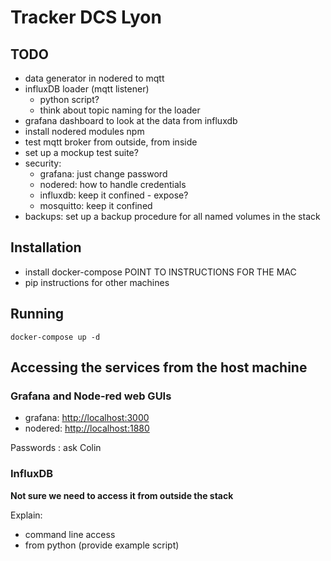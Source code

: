 # Tracker DCS Lyon

## TODO

* data generator in nodered to mqtt
* influxDB loader (mqtt listener)
  * python script?  
  * think about topic naming for the loader
* grafana dashboard to look at the data from influxdb
* install nodered modules npm 
* test mqtt broker from outside, from inside 
* set up a mockup test suite? 
* security: 
  * grafana: just change password
  * nodered: how to handle credentials
  * influxdb: keep it confined - expose? 
  * mosquitto: keep it confined
* backups: set up a backup procedure for all named volumes in the stack 


## Installation 

* install docker-compose POINT TO INSTRUCTIONS FOR THE MAC
* pip instructions for other machines 


## Running

```
docker-compose up -d 
```

## Accessing the services from the host machine

### Grafana and Node-red web GUIs

* grafana: [http://localhost:3000](http://localhost:3000)
* nodered: [http://localhost:1880](http://localhost:1880)

Passwords : ask Colin

### InfluxDB 

**Not sure we need to access it from outside the stack**

Explain: 

* command line access
* from python (provide example script)



